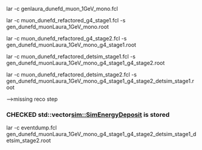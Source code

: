 
lar -c genlaura_dunefd_muon_1GeV_mono.fcl

lar -c muon_dunefd_refactored_g4_stage1.fcl -s gen_dunefd_muonLaura_1GeV_mono.root

lar -c muon_dunefd_refactored_g4_stage2.fcl -s gen_dunefd_muonLaura_1GeV_mono_g4_stage1.root

lar -c muon_dunefd_refactored_detsim_stage1.fcl -s gen_dunefd_muonLaura_1GeV_mono_g4_stage1_g4_stage2.root

lar -c muon_dunefd_refactored_detsim_stage2.fcl -s gen_dunefd_muonLaura_1GeV_mono_g4_stage1_g4_stage2_detsim_stage1.root


-->missing reco step

### CHECKED std::vector<sim::SimEnergyDeposit> is stored ###
lar -c eventdump.fcl gen_dunefd_muonLaura_1GeV_mono_g4_stage1_g4_stage2_detsim_stage1_detsim_stage2.root
